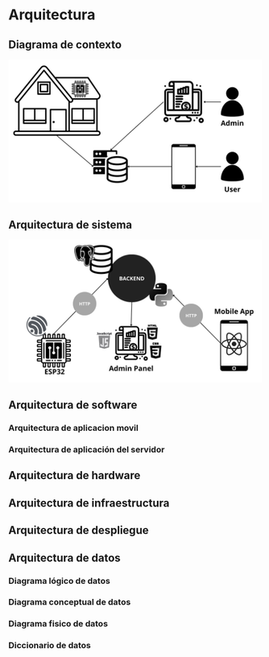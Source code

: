 # Arquitectura
## Diagrama de contexto
![Diagrama de contexto](./Diagrama%20de%20contexto.png)

## Arquitectura de sistema
![Diagrama de arquitectura](./Arquitectura%20del%20sistema.png)

## Arquitectura de software
### Arquitectura de aplicacion movil
### Arquitectura de aplicación del servidor

## Arquitectura de hardware

## Arquitectura de infraestructura

## Arquitectura de despliegue

## Arquitectura de datos
### Diagrama lógico de datos
### Diagrama conceptual de datos
### Diagrama fisico de datos
### Diccionario de datos
